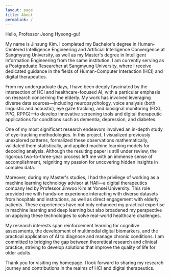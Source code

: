 ```yaml
---
layout: page
title: About
permalink: /
---
```


Hello, Professor Jeong Hyeong-gu!

My name is Jinsung Kim. I completed my Bachelor's degree in Human-Centered Intelligence Engineering and Artificial Intelligence Convergence at Sangmyung University, as well as my Master's degree in Intelligent Information Engineering from the same institution. I am currently serving as a Postgraduate Researcher at Sangmyung University, where I receive dedicated guidance in the fields of Human-Computer Interaction (HCI) and digital therapeutics.

From my undergraduate days, I have been deeply fascinated by the intersection of HCI and healthcare-focused AI, with a particular emphasis on research concerning the elderly. My work has involved leveraging diverse data sources—including neuropsychology, voice analysis (both linguistic and acoustic), eye gaze tracking, and biosignal monitoring (ECG, PPG, RPPG)—to develop innovative screening tools and digital therapeutic applications for conditions such as dementia, depression, and diabetes.

One of my most significant research endeavors involved an in-depth study of eye-tracking methodologies. In this project, I visualized previously unexplored patterns, formalized these observations mathematically, validated them statistically, and applied machine learning models for decoding analysis. Although the resulting paper is still under review, the rigorous two-to-three-year process left me with an immense sense of accomplishment, reigniting my passion for uncovering hidden insights in complex data.

Moreover, during my Master's studies, I had the privilege of working as a machine learning technology advisor at HAII—a digital therapeutics company led by Professor Jinwoo Kim at Yonsei University. This role provided me with hands-on experience interacting with diverse datasets from hospitals and institutions, as well as direct engagement with elderly patients. These experiences have not only enhanced my practical expertise in machine learning and deep learning but also broadened my perspective on applying these technologies to solve real-world healthcare challenges.

My research interests span reinforcement learning for cognitive assessments, the development of multimodal digital biomarkers, and the practical application of AI to diagnose and manage chronic conditions. I am committed to bridging the gap between theoretical research and clinical practice, striving to develop solutions that improve the quality of life for older adults.

Thank you for visiting my homepage. I look forward to sharing my research journey and contributions in the realms of HCI and digital therapeutics.
